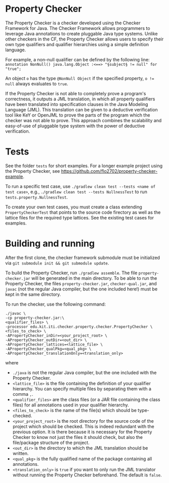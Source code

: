# Property Checker

The Property Checker is a checker developed using the Checker Framework for Java. The Checker Framework allows programmers to leverage Java annotations to create pluggable Java type systems. Unlike other checkers in the CF, the Property Checker allows users to specify their own type qualifiers and qualifier hierarchies using a simple definition language.

For example, a non-null qualifier can be defined by the following line:
`annotation NonNull() java.lang.Object :<==> "§subject§ != null" for "true";`

An object `o` has the type `@NonNull Object` if the specified property, `o != null` always evaluates to `true`.

If the Property Checker is not able to completely prove a program's correctness, it outputs a JML translation, in which all property qualifiers have been translated into specification clauses in the Java Modeling Language (JML). This translation can be given to a deductive verification tool like KeY or OpenJML to prove the parts of the program which the checker was not able to prove. This approach combines the scalability and easy-of-use of pluggable type system with the power of deductive verification.

# Tests

See the folder `tests` for short examples. For a longer example project using the Property Checker, see https://github.com/flo2702/property-checker-example.

To run a specific test case, use `./gradlew clean test --tests <name of test case>`, e.g., `./gradlew clean test --tests NullnessTest` to run `tests.property.NullnessTest`.

To create your own test cases, you must create a class extending `PropertyCheckerTest` that points to the source code firectory as well as the lattice files for the required type lattices.
See the existing test cases for examples.

# Building and running

After the first clone, the checker framework submodule must be initialized via `git submodule init && git submodule update`.

To build the Property Checker, run `./gradlew assemble`. The file `property-checker.jar` will be generated in the main directory. To be able to run the Property Checker, the files `property-checker.jar`, `checker-qual.jar`, and `javac` (not the regular Java compiler, but the one included here!) must be kept in the same directory.

To run the checker, use the following command:

```
./javac \
-cp property-checker.jar:\
<qualifier_files> \
-processor edu.kit.iti.checker.property.checker.PropertyChecker \
<files_to_check> \
-APropertyChecker_inDir=<your_project_root> \
-APropertyChecker_outDir=<out_dir> \
-APropertyChecker_lattices=<lattice_file> \
-APropertyChecker_qualPkg=<qual_pkg> \
-APropertyChecker_translationOnly=<translation_only>
```

where

* `./java` is not the regular Java compiler, but the one included with the Property Checker.
* `<lattice_file>` is the file containing the definition of your qualifier hierarchy. You can specify multiple files by separating them with a comma `,`.
* `<qualifier_files>` are the class files (or a JAR file containing the class files) for all annotations used in your qualifier hierarchy.
* `<files_to_check>` is the name of the file(s) which should be type-checked.
* `<your_project_root>` is the root directory for the source code of the project which should be checked. This is indeed redundant with the previous option. It is there because it is necessary for the Property Checker to know not just the files it should check, but also the file/package structure of the project.
* `<out_dir>` is the directory to which the JML translation should be written.
* `<qual_pkg>` is the fully qualified name of the package containing all annotations.
* `<translation_only>` is `true` if you want to only run the JML translator without running the Property Checker beforehand. The default is `false`.
